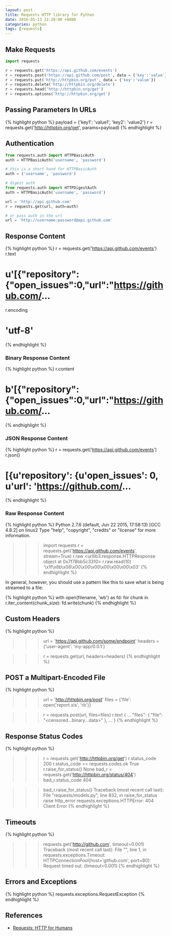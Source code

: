 ```yaml
---
layout: post
title: Requests HTTP library for Python
date: 2016-05-13 22:28:00 +0800
categories: python
tags: [requests]
---
```


## Make Requests

~~~ python
import requests

r = requests.get('https://api.github.com/events')
r = requests.post('https://api.github.com/post', data = {'key':'value'})
r = requests.put('http://httpbin.org/put', data = {'key':'value'})
r = requests.delete('http://httpbin.org/delete')
r = requests.head('http://httpbin.org/get')
r = requests.options('http://httpbin.org/get')
~~~

<!--more-->

## Passing Parameters In URLs

{% highlight python %}
payload = {'key1': 'value1', 'key2': 'value2'}
r = requests.get('http://httpbin.org/get', params=payload)
{% endhighlight %}

## Authentication

```python
from requests.auth import HTTPBasicAuth
auth = HTTPBasicAuth('username', 'password')

# this is a short hand for HTTPBasicAuth
auth = ('username', 'password')

# digest auth
from requests.auth import HTTPDigestAuth
auth = HTTPBasicAuth('username', 'password')

url = 'http://api.github.com'
r = requests.get(url, auth=auth)

# or pass auth in the url
url = 'http://username:password@api.github.com'
```

## Response Content

{% highlight python %}
r = requests.get('https://api.github.com/events')
r.text
# u'[{"repository":{"open_issues":0,"url":"https://github.com/...
r.encoding
# 'utf-8'
{% endhighlight %}

### Binary Response Content

{% highlight python %}
r.content
# b'[{"repository":{"open_issues":0,"url":"https://github.com/...
{% endhighlight %}

### JSON Response Content

{% highlight python %}
r = requests.get('https://api.github.com/events')
r.json()
# [{u'repository': {u'open_issues': 0, u'url': 'https://github.com/...
{% endhighlight %}

### Raw Response Content

{% highlight python %}
Python 2.7.6 (default, Jun 22 2015, 17:58:13)
[GCC 4.8.2] on linux2
Type "help", "copyright", "credits" or "license" for more information.
>>> import requests
>>> r = requests.get('https://api.github.com/events', stream=True)
>>> r.raw
<urllib3.response.HTTPResponse object at 0x7f78bb5c3310>
>>> r.raw.read(10)
'\x1f\x8b\x08\x00\x00\x00\x00\x00\x00\x03'
{% endhighlight %}

In general, however, you should use a pattern like this to save what is being streamed to a file:

{% highlight python %}
with open(filename, 'wb') as fd:
    for chunk in r.iter_content(chunk_size):
        fd.write(chunk)
{% endhighlight %}

## Custom Headers

{% highlight python %}
>>> url = 'https://api.github.com/some/endpoint'
>>> headers = {'user-agent': 'my-app/0.0.1'}

>>> r = requests.get(url, headers=headers)
{% endhighlight %}

## POST a Multipart-Encoded File

{% highlight python %}
>>> url = 'http://httpbin.org/post'
>>> files = {'file': open('report.xls', 'rb')}

>>> r = requests.post(url, files=files)
>>> r.text
{
  ...
  "files": {
    "file": "<censored...binary...data>"
  },
  ...
}
{% endhighlight %}

## Response Status Codes

{% highlight python %}
>>> r = requests.get('http://httpbin.org/get')
>>> r.status_code
200
>>> r.status_code == requests.codes.ok
True
>>> r.raise_for_status()
None
>>> bad_r = requests.get('http://httpbin.org/status/404')
>>> bad_r.status_code
404

>>> bad_r.raise_for_status()
Traceback (most recent call last):
  File "requests/models.py", line 832, in raise_for_status
    raise http_error
requests.exceptions.HTTPError: 404 Client Error
{% endhighlight %}

## Timeouts

{% highlight python %}
>>> requests.get('http://github.com', timeout=0.001)
Traceback (most recent call last):
  File "<stdin>", line 1, in <module>
requests.exceptions.Timeout: HTTPConnectionPool(host='github.com', port=80): Request timed out. (timeout=0.001)
{% endhighlight %}

## Errors and Exceptions

{% highlight python %}
requests.exceptions.RequestException
{% endhighlight %}

## References

* [Requests: HTTP for Humans](http://docs.python-requests.org/en/master/)
